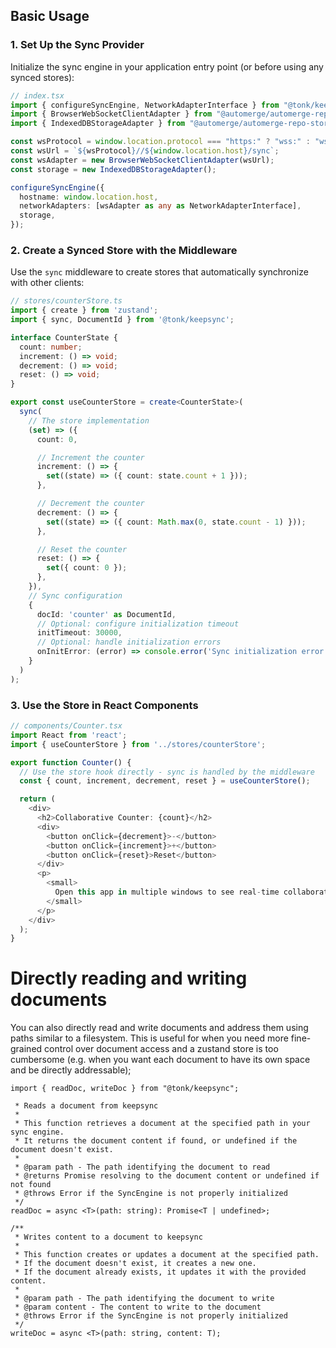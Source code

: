 ## Basic Usage

### 1. Set Up the Sync Provider

Initialize the sync engine in your application entry point (or before using any synced stores):

```typescript
// index.tsx
import { configureSyncEngine, NetworkAdapterInterface } from "@tonk/keepsync";
import { BrowserWebSocketClientAdapter } from "@automerge/automerge-repo-network-websocket";
import { IndexedDBStorageAdapter } from "@automerge/automerge-repo-storage-indexeddb";

const wsProtocol = window.location.protocol === "https:" ? "wss:" : "ws:";
const wsUrl = `${wsProtocol}//${window.location.host}/sync`;
const wsAdapter = new BrowserWebSocketClientAdapter(wsUrl);
const storage = new IndexedDBStorageAdapter();

configureSyncEngine({
  hostname: window.location.host,
  networkAdapters: [wsAdapter as any as NetworkAdapterInterface],
  storage,
});
```

### 2. Create a Synced Store with the Middleware

Use the `sync` middleware to create stores that automatically synchronize with other clients:

```typescript
// stores/counterStore.ts
import { create } from 'zustand';
import { sync, DocumentId } from '@tonk/keepsync';

interface CounterState {
  count: number;
  increment: () => void;
  decrement: () => void;
  reset: () => void;
}

export const useCounterStore = create<CounterState>(
  sync(
    // The store implementation
    (set) => ({
      count: 0,

      // Increment the counter
      increment: () => {
        set((state) => ({ count: state.count + 1 }));
      },

      // Decrement the counter
      decrement: () => {
        set((state) => ({ count: Math.max(0, state.count - 1) }));
      },

      // Reset the counter
      reset: () => {
        set({ count: 0 });
      },
    }),
    // Sync configuration
    { 
      docId: 'counter' as DocumentId,
      // Optional: configure initialization timeout
      initTimeout: 30000,
      // Optional: handle initialization errors
      onInitError: (error) => console.error('Sync initialization error:', error) 
    }
  )
);
```

### 3. Use the Store in React Components

```typescript
// components/Counter.tsx
import React from 'react';
import { useCounterStore } from '../stores/counterStore';

export function Counter() {
  // Use the store hook directly - sync is handled by the middleware
  const { count, increment, decrement, reset } = useCounterStore();

  return (
    <div>
      <h2>Collaborative Counter: {count}</h2>
      <div>
        <button onClick={decrement}>-</button>
        <button onClick={increment}>+</button>
        <button onClick={reset}>Reset</button>
      </div>
      <p>
        <small>
          Open this app in multiple windows to see real-time collaboration in action.
        </small>
      </p>
    </div>
  );
}

```

# Directly reading and writing documents

You can also directly read and write documents and address them using paths similar to a filesystem. This is useful for when you need more fine-grained control over document access and 
a zustand store is too cumbersome (e.g. when you want each document to have its own space and be directly addressable);


```
import { readDoc, writeDoc } from "@tonk/keepsync";

 * Reads a document from keepsync
 *
 * This function retrieves a document at the specified path in your sync engine.
 * It returns the document content if found, or undefined if the document doesn't exist.
 *
 * @param path - The path identifying the document to read
 * @returns Promise resolving to the document content or undefined if not found
 * @throws Error if the SyncEngine is not properly initialized
 */
readDoc = async <T>(path: string): Promise<T | undefined>;

/**
 * Writes content to a document to keepsync
 *
 * This function creates or updates a document at the specified path.
 * If the document doesn't exist, it creates a new one.
 * If the document already exists, it updates it with the provided content.
 *
 * @param path - The path identifying the document to write
 * @param content - The content to write to the document
 * @throws Error if the SyncEngine is not properly initialized
 */
writeDoc = async <T>(path: string, content: T);
```